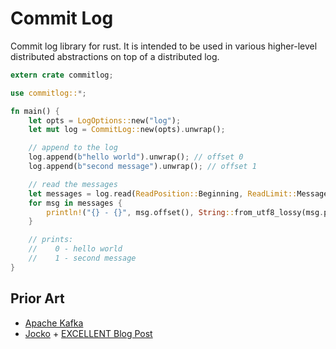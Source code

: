# Commit Log

Commit log library for rust. It is intended to be used in various higher-level distributed abstractions on top
of a distributed log.

```rust
extern crate commitlog;

use commitlog::*;

fn main() {
    let opts = LogOptions::new("log");
    let mut log = CommitLog::new(opts).unwrap();

    // append to the log
    log.append(b"hello world").unwrap(); // offset 0
    log.append(b"second message").unwrap(); // offset 1

    // read the messages
    let messages = log.read(ReadPosition::Beginning, ReadLimit::Messages(2)).unwrap();
    for msg in messages {
        println!("{} - {}", msg.offset(), String::from_utf8_lossy(msg.payload()));
    }

    // prints:
    //    0 - hello world
    //    1 - second message
}

```

## Prior Art
* [Apache Kafka](https://kafka.apache.org/)
* [Jocko](https://github.com/travisjeffery/jocko) + [EXCELLENT Blog Post](https://medium.com/the-hoard/how-kafkas-storage-internals-work-3a29b02e026)
